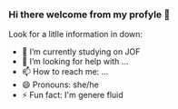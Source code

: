 ### Hi there welcome from my profyle 👋

Look for a litlle information in down:

- 🔭 I’m currently studying on JOF
- 🤔 I’m looking for help with ...
- 📫 How to reach me: ...
- 😄 Pronouns: she/he
- ⚡ Fun fact: I'm genere fluid 


